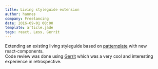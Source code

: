 ```yaml
---
title: Living styleguide extension
author: hannes
company: Freelancing
date: 2016-09-01 00:00
template: article.jade
tags: react, Less, Gerrit
---
```


Extending an existing living styleguide based on [patternplate][1] with new react-components.  
Code review was done using [Gerrit][2] which was a very cool and interesting experience in retrospective.  

[1]: https://github.com/sinnerschrader/patternplate
[2]: https://www.gerritcodereview.com/
